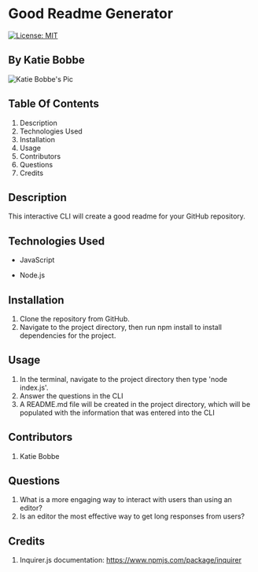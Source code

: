 
# Good Readme Generator
[![License: MIT](https://img.shields.io/badge/License-MIT-yellow.svg)](https://opensource.org/licenses/MIT)
## By Katie Bobbe
![Katie Bobbe's Pic](https://avatars2.githubusercontent.com/u/38509741?v=4)

## Table Of Contents
1. Description
2. Technologies Used
3. Installation
4. Usage
5. Contributors
6. Questions
7. Credits

## Description
This interactive CLI will create a good readme for your GitHub repository.
## Technologies Used
* JavaScript
    * Node.js
    
## Installation
1. Clone the repository from GitHub.
2. Navigate to the project directory, then run npm install to install dependencies for the project.

## Usage
1. In the terminal, navigate to the project directory then type 'node index.js'.
2. Answer the questions in the CLI
3. A README.md file will be created in the project directory, which will be populated with the information that was entered into the CLI

## Contributors
1. Katie Bobbe

## Questions
1. What is a more engaging way to interact with users than using an editor?
2. Is an editor the most effective way to get long responses from users?

## Credits 
1. Inquirer.js documentation: https://www.npmjs.com/package/inquirer

